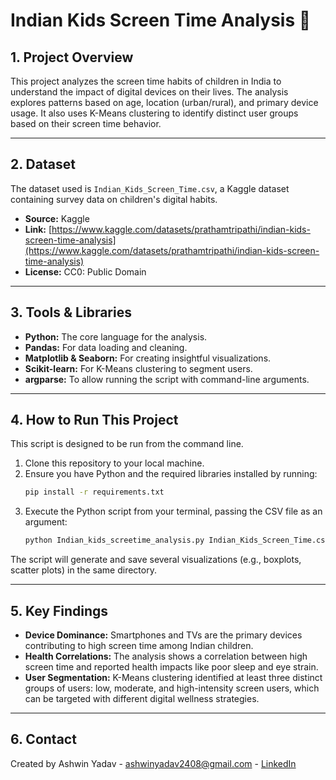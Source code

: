 # Indian Kids Screen Time Analysis 📱

## 1. Project Overview
This project analyzes the screen time habits of children in India to understand the impact of digital devices on their lives. The analysis explores patterns based on age, location (urban/rural), and primary device usage. It also uses K-Means clustering to identify distinct user groups based on their screen time behavior.

---

## 2. Dataset
The dataset used is `Indian_Kids_Screen_Time.csv`, a Kaggle dataset containing survey data on children's digital habits.

* **Source:** Kaggle
* **Link:** [https://www.kaggle.com/datasets/prathamtripathi/indian-kids-screen-time-analysis](https://www.kaggle.com/datasets/prathamtripathi/indian-kids-screen-time-analysis)
* **License:** CC0: Public Domain

---

## 3. Tools & Libraries
* **Python:** The core language for the analysis.
* **Pandas:** For data loading and cleaning.
* **Matplotlib & Seaborn:** For creating insightful visualizations.
* **Scikit-learn:** For K-Means clustering to segment users.
* **argparse:** To allow running the script with command-line arguments.

---

## 4. How to Run This Project
This script is designed to be run from the command line.

1.  Clone this repository to your local machine.
2.  Ensure you have Python and the required libraries installed by running:
    ```bash
    pip install -r requirements.txt
    ```
3.  Execute the Python script from your terminal, passing the CSV file as an argument:
    ```bash
    python Indian_kids_screetime_analysis.py Indian_Kids_Screen_Time.csv
    ```
The script will generate and save several visualizations (e.g., boxplots, scatter plots) in the same directory.

---

## 5. Key Findings
* **Device Dominance:** Smartphones and TVs are the primary devices contributing to high screen time among Indian children.
* **Health Correlations:** The analysis shows a correlation between high screen time and reported health impacts like poor sleep and eye strain.
* **User Segmentation:** K-Means clustering identified at least three distinct groups of users: low, moderate, and high-intensity screen users, which can be targeted with different digital wellness strategies.

---

## 6. Contact
Created by Ashwin Yadav - [ashwinyadav2408@gmail.com](mailto:ashwinyadav2408@gmail.com) - [LinkedIn](https://www.linkedin.com/in/ashwin-yadav-1704a1248/)

